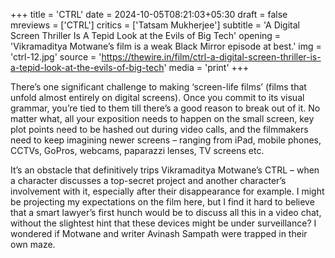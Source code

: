 +++
title = 'CTRL'
date = 2024-10-05T08:21:03+05:30
draft = false
mreviews = ['CTRL']
critics = ['Tatsam Mukherjee']
subtitle = 'A Digital Screen Thriller Is A Tepid Look at the Evils of Big Tech'
opening = 'Vikramaditya Motwane’s film is a weak Black Mirror episode at best.'
img = 'ctrl-12.jpg'
source = 'https://thewire.in/film/ctrl-a-digital-screen-thriller-is-a-tepid-look-at-the-evils-of-big-tech'
media = 'print'
+++

There’s one significant challenge to making ‘screen-life films’ (films that unfold almost entirely on digital screens). Once you commit to its visual grammar, you’re tied to them till there’s a good reason to break out of it. No matter what, all your exposition needs to happen on the small screen, key plot points need to be hashed out during video calls, and the filmmakers need to keep imagining newer screens – ranging from iPad, mobile phones, CCTVs, GoPros, webcams, paparazzi lenses, TV screens etc.

It’s an obstacle that definitively trips Vikramaditya Motwane’s CTRL – when a character discusses a top-secret project and another character’s involvement with it, especially after their disappearance for example. I might be projecting my expectations on the film here, but I find it hard to believe that a smart lawyer’s first hunch would be to discuss all this in a video chat, without the slightest hint that these devices might be under surveillance? I wondered if Motwane and writer Avinash Sampath were trapped in their own maze.
